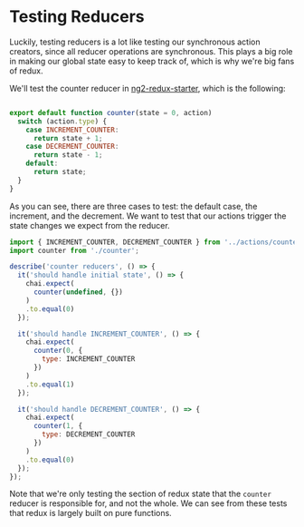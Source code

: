 # Testing Reducers

Luckily, testing reducers is a lot like testing our synchronous action creators, since all reducer operations are synchronous. This plays a big role in making our global state easy to keep track of, which is why we're big fans of redux.

We'll test the counter reducer in [ng2-redux-starter](https://github.com/rangle/angular2-redux-starter), which is the following:

```js

export default function counter(state = 0, action)
  switch (action.type) {
    case INCREMENT_COUNTER:
      return state + 1;
    case DECREMENT_COUNTER:
      return state - 1;
    default:
      return state;
  }
}
```

As you can see, there are three cases to test: the default case, the increment, and the decrement. We want to test that our actions trigger the state changes we expect from the reducer.

```js
import { INCREMENT_COUNTER, DECREMENT_COUNTER } from '../actions/counter';
import counter from './counter';                                         

describe('counter reducers', () => {                                     
  it('should handle initial state', () => {                              
    chai.expect(                                                         
      counter(undefined, {})                                             
    )                                                                    
    .to.equal(0)                                                         
  });                                                                    

  it('should handle INCREMENT_COUNTER', () => {                          
    chai.expect(                                                         
      counter(0, {                                                       
        type: INCREMENT_COUNTER                                          
      })                                                                 
    )                                                                    
    .to.equal(1)                                                         
  });                                                                    

  it('should handle DECREMENT_COUNTER', () => {                          
    chai.expect(                                                         
      counter(1, {                                                       
        type: DECREMENT_COUNTER                                          
      })                                                                 
    )                                                                    
    .to.equal(0)                                                         
  });                                                                    
});
```

Note that we're only testing the section of redux state that the `counter` reducer is responsible for, and not the whole.
We can see from these tests that redux is largely built on pure functions.
